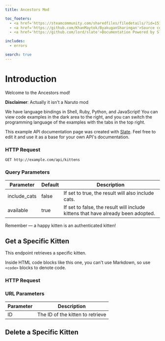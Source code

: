 ```yaml
---
title: Ancestors Mod

toc_footers:
  - <a href='https://steamcommunity.com/sharedfiles/filedetails/?id=1516819698'>Download on Steam</a>
  - <a href='https://github.com/KhanMaytok/ByakuganSharingan'>Source code</a>
  - <a href='https://github.com/lord/slate'>Documentation Powered by Slate</a>

includes:
  - errors

search: true
---
```


# Introduction

Welcome to the Ancestors mod!

**Disclaimer**: Actually it isn't a Naruto mod

We have language bindings in Shell, Ruby, Python, and JavaScript! You can view code examples in the dark area to the right, and you can switch the programming language of the examples with the tabs in the top right.

This example API documentation page was created with [Slate](https://github.com/lord/slate). Feel free to edit it and use it as a base for your own API's documentation.



### HTTP Request

`GET http://example.com/api/kittens`

### Query Parameters

Parameter | Default | Description
--------- | ------- | -----------
include_cats | false | If set to true, the result will also include cats.
available | true | If set to false, the result will include kittens that have already been adopted.

<aside class="success">
Remember — a happy kitten is an authenticated kitten!
</aside>

## Get a Specific Kitten

This endpoint retrieves a specific kitten.

<aside class="warning">Inside HTML code blocks like this one, you can't use Markdown, so use <code>&lt;code&gt;</code> blocks to denote code.</aside>

### HTTP Request


### URL Parameters

Parameter | Description
--------- | -----------
ID | The ID of the kitten to retrieve

## Delete a Specific Kitten
